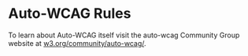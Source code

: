 # Auto-WCAG Rules

To learn about Auto-WCAG itself visit the auto-wcag Community Group website at [w3.org/community/auto-wcag/](https://www.w3.org/community/auto-wcag/).